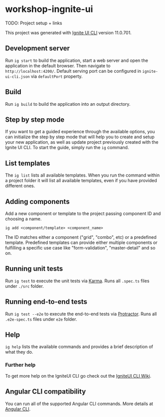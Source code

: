 # workshop-ingnite-ui


TODO: Project setup + links


This project was generated with [Ignite UI CLI](https://github.com/IgniteUI/igniteui-cli) version 11.0.701.

## Development server

Run `ig start` to build the application, start a web server and open the application in the default browser. Then navigate to `http://localhost:4200/`. Default serving port can be configured in `ignite-ui-cli.json` via `defaultPort` property.

## Build

Run `ig build` to build the application into an output directory.

## Step by step mode

If you want to get a guided experience through the available options, you can initialize the step by step mode that will help you to create and setup your new application, as well as update project previously created with the Ignite UI CLI. To start the guide, simply run the `ig` command.

## List templates

The `ig list` lists all available templates. When you run the command within a project folder it will list all available templates, even if you have provided different ones.

## Adding components

Add a new component or template to the project passing component ID and choosing a name.

`ig add <component/template> <component_name>`

The ID matches either a component ("grid", "combo", etc) or a predefined template. Predefined templates can provide either multiple components or fulfilling a specific use case like "form-validation", "master-detail" and so on.

## Running unit tests

Run `ig test` to execute the unit tests via [Karma](https://karma-runner.github.io). Runs all `.spec.ts` files under `./src` folder.

## Running end-to-end tests

Run `ig test --e2e` to execute the end-to-end tests via [Protractor](http://www.protractortest.org/). Runs all `.e2e-spec.ts` files under `e2e` folder.

## Help

`ig help` lists the available commands and provides a brief description of what they do.

### Further help

To get more help on the IgniteUI CLI go check out the [IgniteUI CLI Wiki](https://github.com/IgniteUI/igniteui-cli/wiki).

## Angular CLI compatibility
You can run all of the supported Angular CLI commands. More details at [Angular CLI](https://github.com/angular/angular-cli).

